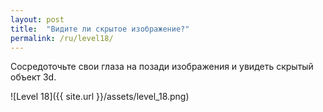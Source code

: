 ```yaml
---
layout: post
title:  "Видите ли скрытое изображение?"
permalink: /ru/level18/
---
```

Сосредоточьте свои глаза на позади изображения и увидеть скрытый объект 3d.

![Level 18]({{ site.url }}/assets/level_18.png)